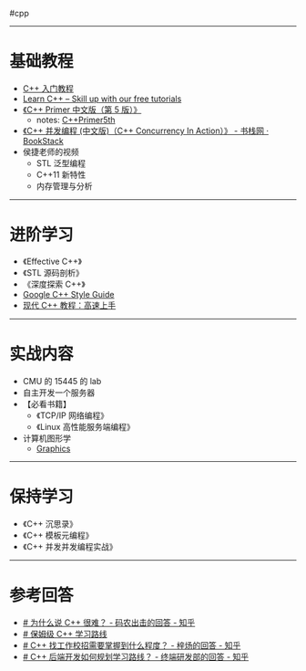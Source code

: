 #cpp

---
# 基础教程

- [C++ 入门教程](C++入门教程.md)
- [Learn C++ – Skill up with our free tutorials](https://www.learncpp.com/)
- [《C++ Primer 中文版（第 5 版）》](C++%20Primer%20中文版（第%205%20版）.pdf)
	- notes: [C++Primer5th](C++Primer5th.md)
- [《C++ 并发编程 (中文版)（C++ Concurrency In Action）》 - 书栈网 · BookStack](https://www.bookstack.cn/read/Cpp_Concurrency_In_Action/README.md)
- 侯捷老师的视频
	- STL 泛型编程
	- C++11 新特性
	- 内存管理与分析

---
# 进阶学习

- 《Effective C++》
- 《STL 源码剖析》
- 《深度探索 C++》
- [Google C++ Style Guide](https://google.github.io/styleguide/cppguide.html)
- [现代 C++ 教程：高速上手](https://changkun.de/modern-cpp/)

---
# 实战内容

- CMU 的 15445 的 lab
- 自主开发一个服务器
- 【必看书籍】
	- 《TCP/IP 网络编程》
	- 《Linux 高性能服务端编程》
- 计算机图形学
	- [Graphics](Graphics.md)

---
# 保持学习

- 《C++ 沉思录》
- 《C++ 模板元编程》
- 《C++ 并发并发编程实战》

---
# 参考回答

- [# 为什么说 C++ 很难？ - 码农出击的回答 - 知乎](https://www.zhihu.com/question/357354437/answer/2617331811)
- [# 保姆级 C++ 学习路线](https://mp.weixin.qq.com/s/QCtQoIOg6_f1GX9rT8jG4Q)
- [# C++ 找工作校招需要掌握到什么程度？ - 梓炀的回答 - 知乎](https://www.zhihu.com/question/585465188/answer/2928891679)
- [# C++ 后端开发如何规划学习路线？ - 终端研发部的回答 - 知乎](https://www.zhihu.com/question/452409630/answer/3167010580)

